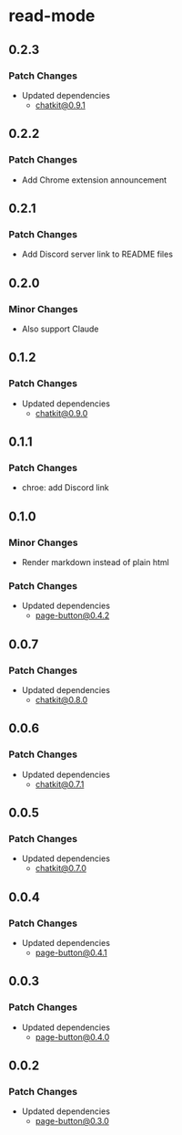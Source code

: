 # read-mode

## 0.2.3

### Patch Changes

- Updated dependencies
  - chatkit@0.9.1

## 0.2.2

### Patch Changes

- Add Chrome extension announcement

## 0.2.1

### Patch Changes

- Add Discord server link to README files

## 0.2.0

### Minor Changes

- Also support Claude

## 0.1.2

### Patch Changes

- Updated dependencies
  - chatkit@0.9.0

## 0.1.1

### Patch Changes

- chroe: add Discord link

## 0.1.0

### Minor Changes

- Render markdown instead of plain html

### Patch Changes

- Updated dependencies
  - page-button@0.4.2

## 0.0.7

### Patch Changes

- Updated dependencies
  - chatkit@0.8.0

## 0.0.6

### Patch Changes

- Updated dependencies
  - chatkit@0.7.1

## 0.0.5

### Patch Changes

- Updated dependencies
  - chatkit@0.7.0

## 0.0.4

### Patch Changes

- Updated dependencies
  - page-button@0.4.1

## 0.0.3

### Patch Changes

- Updated dependencies
  - page-button@0.4.0

## 0.0.2

### Patch Changes

- Updated dependencies
  - page-button@0.3.0
